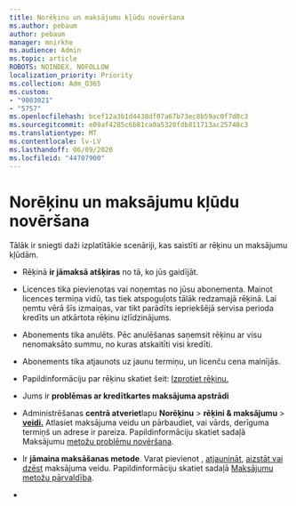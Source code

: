 ```yaml
---
title: Norēķinu un maksājumu kļūdu novēršana
ms.author: pebaum
author: pebaum
manager: mnirkhe
ms.audience: Admin
ms.topic: article
ROBOTS: NOINDEX, NOFOLLOW
localization_priority: Priority
ms.collection: Adm_O365
ms.custom:
- "9003021"
- "5757"
ms.openlocfilehash: bcef12a3b1d4438df07a67b73ec8b59ac0f7d8c3
ms.sourcegitcommit: e09af4285c6b81ca0a5320fdb811713ac25748c3
ms.translationtype: MT
ms.contentlocale: lv-LV
ms.lasthandoff: 06/09/2020
ms.locfileid: "44707900"
---
```

# <a name="resolving-billing-and-payment-errors"></a>Norēķinu un maksājumu kļūdu novēršana

Tālāk ir sniegti daži izplatītākie scenāriji, kas saistīti ar rēķinu un maksājumu kļūdām.

- Rēķinā **ir jāmaksā atšķiras** no tā, ko jūs gaidījāt.
- Licences tika pievienotas vai noņemtas no jūsu abonementa. Mainot licences termiņa vidū, tas tiek atspoguļots tālāk redzamajā rēķinā. Lai ņemtu vērā šīs izmaiņas, var tikt parādīts iepriekšējā servisa perioda kredīts un atkārtota rēķinu izlīdzinājums.
- Abonements tika anulēts. Pēc anulēšanas saņemsit rēķinu ar visu nenomaksāto summu, no kuras atskaitīti visi kredīti.
- Abonements tika atjaunots uz jaunu termiņu, un licenču cena mainījās.
- Papildinformāciju par rēķinu skatiet šeit: [Izprotiet rēķinu.](https://docs.microsoft.com/microsoft-365/commerce/billing-and-payments/understand-your-invoice2)
- Jums ir **problēmas ar kredītkartes maksājuma apstrādi**
- Administrēšanas **centrā atveriet**lapu **Norēķinu**   >   **rēķini & maksājumu**   >   **[veidi.](https://go.microsoft.com/fwlink/p/?linkid=2018806)** Atlasiet maksājuma veidu un pārbaudiet, vai vārds, derīguma termiņš un adrese ir pareiza. Papildinformāciju skatiet sadaļā Maksājumu [metožu problēmu novēršana](https://docs.microsoft.com/microsoft-365/commerce/billing-and-payments/manage-payment-methods#troubleshoot-payment-methods).

- Ir **jāmaina maksāšanas metode**. Varat pievienot [,](https://docs.microsoft.com/microsoft-365/commerce/billing-and-payments/manage-payment-methods?view=o365-worldwide#add-a-payment-method) [atjaunināt](https://docs.microsoft.com/microsoft-365/commerce/billing-and-payments/manage-payment-methods?view=o365-worldwide#update-payment-method-details), [aizstāt vai](https://docs.microsoft.com/microsoft-365/commerce/billing-and-payments/manage-payment-methods?view=o365-worldwide#replace-a-payment-method) [dzēst](https://docs.microsoft.com/microsoft-365/commerce/billing-and-payments/manage-payment-methods?view=o365-worldwide#delete-a-payment-method) maksājuma veidu. Papildinformāciju skatiet sadaļā [Maksājumu metožu pārvaldība](https://docs.microsoft.com/microsoft-365/commerce/billing-and-payments/manage-payment-methods?view=o365-worldwide).
- 